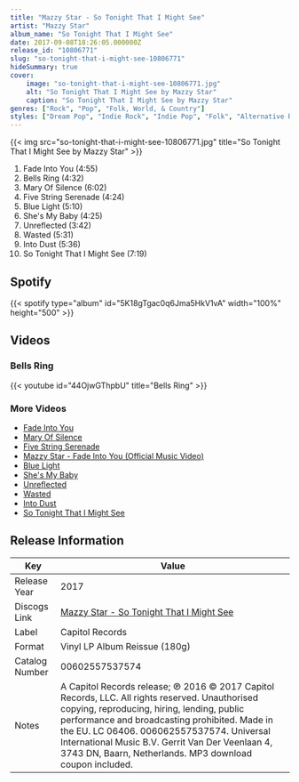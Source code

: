 ```yaml
---
title: "Mazzy Star - So Tonight That I Might See"
artist: "Mazzy Star"
album_name: "So Tonight That I Might See"
date: 2017-09-08T18:26:05.000000Z
release_id: "10806771"
slug: "so-tonight-that-i-might-see-10806771"
hideSummary: true
cover:
    image: "so-tonight-that-i-might-see-10806771.jpg"
    alt: "So Tonight That I Might See by Mazzy Star"
    caption: "So Tonight That I Might See by Mazzy Star"
genres: ["Rock", "Pop", "Folk, World, & Country"]
styles: ["Dream Pop", "Indie Rock", "Indie Pop", "Folk", "Alternative Rock"]
---
```


{{< img src="so-tonight-that-i-might-see-10806771.jpg" title="So Tonight That I Might See by Mazzy Star" >}}

<!-- section break -->

1. Fade Into You (4:55)
2. Bells Ring (4:32)
3. Mary Of Silence (6:02)
4. Five String Serenade (4:24)
5. Blue Light (5:10)
6. She's My Baby (4:25)
7. Unreflected (3:42)
8. Wasted (5:31)
9. Into Dust (5:36)
10. So Tonight That I Might See (7:19)

<!-- section break -->


## Spotify
{{< spotify type="album" id="5K18gTgac0q6Jma5HkV1vA" width="100%" height="500" >}}



## Videos
### Bells Ring
{{< youtube id="44OjwGThpbU" title="Bells Ring" >}}<br>

### More Videos

- [Fade Into You](https://www.youtube.com/watch?v=avv2IIdDnnk)
- [Mary Of Silence](https://www.youtube.com/watch?v=j9Nl7FlrMpw)
- [Five String Serenade](https://www.youtube.com/watch?v=IbfKJoh1lNA)
- [Mazzy Star - Fade Into You (Official Music Video)](https://www.youtube.com/watch?v=ImKY6TZEyrI)
- [Blue Light](https://www.youtube.com/watch?v=H7VUO-WxppY)
- [She's My Baby](https://www.youtube.com/watch?v=_AalUu5JY9M)
- [Unreflected](https://www.youtube.com/watch?v=CZXUFYsKKSo)
- [Wasted](https://www.youtube.com/watch?v=3XWj4YMWyjU)
- [Into Dust](https://www.youtube.com/watch?v=04J0ihSeIuI)
- [So Tonight That I Might See](https://www.youtube.com/watch?v=gYbBL_3XLEM)


## Release Information
|  Key           | Value                                                |
| ---------------| ---------------------------------------------------- |
| Release Year   | 2017                                   |
| Discogs Link   | [Mazzy Star - So Tonight That I Might See](https://www.discogs.com/release/10806771-Mazzy-Star-So-Tonight-That-I-Might-See) |
| Label          | Capitol Records |
| Format         | Vinyl LP Album Reissue (180g) |
| Catalog Number | 00602557537574 |
| Notes | A Capitol Records release; ℗ 2016 © 2017 Capitol Records, LLC. All rights reserved. Unauthorised copying, reproducing, hiring, lending, public performance and broadcasting prohibited. Made in the EU. LC 06406. 006062557537574. Universal International Music B.V. Gerrit Van Der Veenlaan 4, 3743 DN, Baarn, Netherlands.  MP3 download coupon included. |